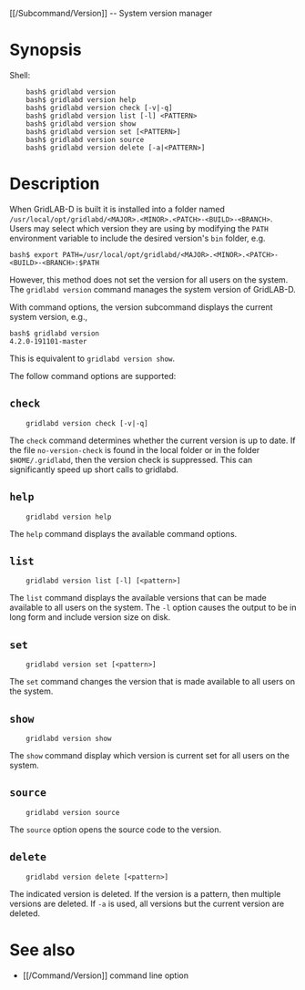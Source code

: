 [[/Subcommand/Version]] -- System version manager

# Synopsis

Shell:

~~~
	bash$ gridlabd version
	bash$ gridlabd version help
	bash$ gridlabd version check [-v|-q]
	bash$ gridlabd version list [-l] <PATTERN>
	bash$ gridlabd version show
	bash$ gridlabd version set [<PATTERN>]
	bash$ gridlabd version source
	bash$ gridlabd version delete [-a|<PATTERN>]
~~~

# Description

When GridLAB-D is built it is installed into a folder named `/usr/local/opt/gridlabd/<MAJOR>.<MINOR>.<PATCH>-<BUILD>-<BRANCH>`.  Users may select which version they are using by modifying the `PATH` environment variable to include the desired version's `bin` folder, e.g.

~~~
bash$ export PATH=/usr/local/opt/gridlabd/<MAJOR>.<MINOR>.<PATCH>-<BUILD>-<BRANCH>:$PATH
~~~

However, this method does not set the version for all users on the system. The `gridlabd version` command manages the system version of GridLAB-D.  

With command options, the version subcommand displays the current system version, e.g.,

~~~
bash$ gridlabd version
4.2.0-191101-master
~~~

This is equivalent to `gridlabd version show`.

The follow command options are supported:

## `check`

~~~
	gridlabd version check [-v|-q]
~~~

The `check` command determines whether the current version is up to date. If the file `no-version-check` is found in the local folder or in the folder `$HOME/.gridlabd`, then the version check is suppressed. This can significantly speed up short calls to gridlabd.

## `help`

~~~
	gridlabd version help
~~~

The `help` command displays the available command options.

## `list`

~~~
	gridlabd version list [-l] [<pattern>]
~~~

The `list` command displays the available versions that can be made available to all users on the system. The `-l` option causes the output to be in long form and include version size on disk.

## `set`

~~~
	gridlabd version set [<pattern>]
~~~

The `set` command changes the version that is made available to all users on the system.

## `show`

~~~
	gridlabd version show
~~~

The `show` command display which version is current set for all users on the system.

## `source`

~~~
	gridlabd version source
~~~

The `source` option opens the source code to the version.

## `delete`

~~~
	gridlabd version delete [<pattern>]
~~~

The indicated version is deleted. If the version is a pattern, then multiple versions are deleted.  If `-a` is used, all versions but the current version are deleted.

# See also

* [[/Command/Version]] command line option
